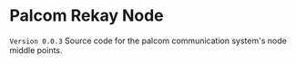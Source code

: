 # Palcom Rekay Node
`Version 0.0.3`
Source code for the palcom communication system's node middle points.
